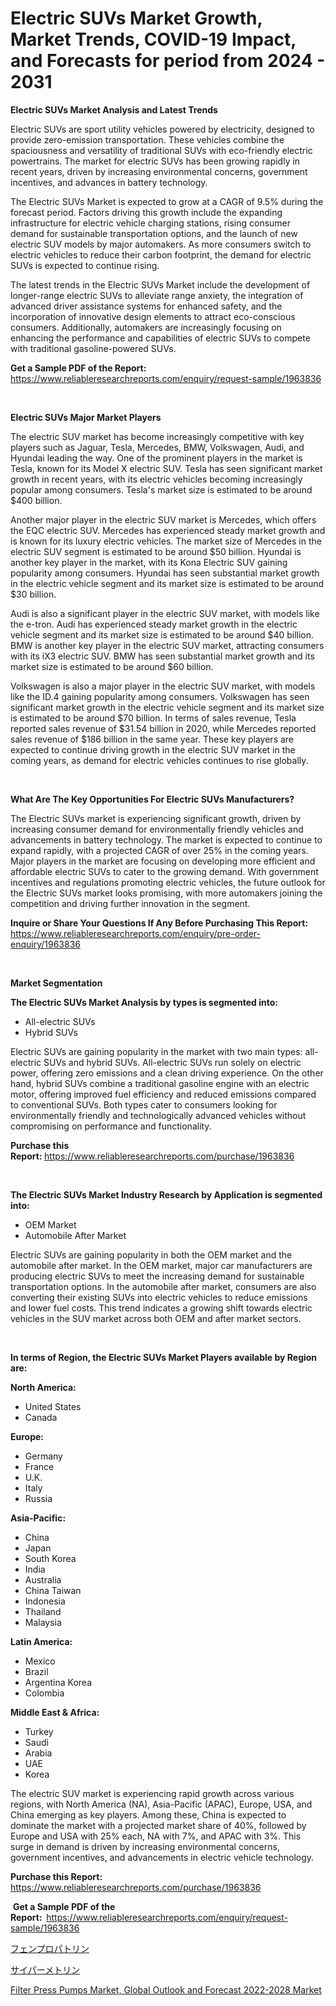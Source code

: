 <p><h1>Electric SUVs Market Growth, Market Trends, COVID-19 Impact, and Forecasts for period from 2024 - 2031</h1></p><p><strong>Electric SUVs Market Analysis and Latest Trends</strong></p>
<p><p>Electric SUVs are sport utility vehicles powered by electricity, designed to provide zero-emission transportation. These vehicles combine the spaciousness and versatility of traditional SUVs with eco-friendly electric powertrains. The market for electric SUVs has been growing rapidly in recent years, driven by increasing environmental concerns, government incentives, and advances in battery technology.</p><p>The Electric SUVs Market is expected to grow at a CAGR of 9.5% during the forecast period. Factors driving this growth include the expanding infrastructure for electric vehicle charging stations, rising consumer demand for sustainable transportation options, and the launch of new electric SUV models by major automakers. As more consumers switch to electric vehicles to reduce their carbon footprint, the demand for electric SUVs is expected to continue rising.</p><p>The latest trends in the Electric SUVs Market include the development of longer-range electric SUVs to alleviate range anxiety, the integration of advanced driver assistance systems for enhanced safety, and the incorporation of innovative design elements to attract eco-conscious consumers. Additionally, automakers are increasingly focusing on enhancing the performance and capabilities of electric SUVs to compete with traditional gasoline-powered SUVs.</p></p>
<p><strong>Get a Sample PDF of the Report:&nbsp;</strong> <a href="https://www.reliableresearchreports.com/enquiry/request-sample/1963836">https://www.reliableresearchreports.com/enquiry/request-sample/1963836</a></p>
<p>&nbsp;</p>
<p><strong>Electric SUVs Major Market Players</strong></p>
<p><p>The electric SUV market has become increasingly competitive with key players such as Jaguar, Tesla, Mercedes, BMW, Volkswagen, Audi, and Hyundai leading the way. One of the prominent players in the market is Tesla, known for its Model X electric SUV. Tesla has seen significant market growth in recent years, with its electric vehicles becoming increasingly popular among consumers. Tesla's market size is estimated to be around $400 billion.</p><p>Another major player in the electric SUV market is Mercedes, which offers the EQC electric SUV. Mercedes has experienced steady market growth and is known for its luxury electric vehicles. The market size of Mercedes in the electric SUV segment is estimated to be around $50 billion. Hyundai is another key player in the market, with its Kona Electric SUV gaining popularity among consumers. Hyundai has seen substantial market growth in the electric vehicle segment and its market size is estimated to be around $30 billion.</p><p>Audi is also a significant player in the electric SUV market, with models like the e-tron. Audi has experienced steady market growth in the electric vehicle segment and its market size is estimated to be around $40 billion. BMW is another key player in the electric SUV market, attracting consumers with its iX3 electric SUV. BMW has seen substantial market growth and its market size is estimated to be around $60 billion.</p><p>Volkswagen is also a major player in the electric SUV market, with models like the ID.4 gaining popularity among consumers. Volkswagen has seen significant market growth in the electric vehicle segment and its market size is estimated to be around $70 billion. In terms of sales revenue, Tesla reported sales revenue of $31.54 billion in 2020, while Mercedes reported sales revenue of $186 billion in the same year. These key players are expected to continue driving growth in the electric SUV market in the coming years, as demand for electric vehicles continues to rise globally.</p></p>
<p>&nbsp;</p>
<p><strong>What Are The Key Opportunities For Electric SUVs Manufacturers?</strong></p>
<p><p>The Electric SUVs market is experiencing significant growth, driven by increasing consumer demand for environmentally friendly vehicles and advancements in battery technology. The market is expected to continue to expand rapidly, with a projected CAGR of over 25% in the coming years. Major players in the market are focusing on developing more efficient and affordable electric SUVs to cater to the growing demand. With government incentives and regulations promoting electric vehicles, the future outlook for the Electric SUVs market looks promising, with more automakers joining the competition and driving further innovation in the segment.</p></p>
<p><strong>Inquire or Share Your Questions If Any Before Purchasing This Report:</strong> <a href="https://www.reliableresearchreports.com/enquiry/pre-order-enquiry/1963836">https://www.reliableresearchreports.com/enquiry/pre-order-enquiry/1963836</a></p>
<p>&nbsp;</p>
<p><strong>Market Segmentation</strong></p>
<p><strong>The Electric SUVs Market Analysis by types is segmented into:</strong></p>
<p><ul><li>All-electric SUVs</li><li>Hybrid SUVs</li></ul></p>
<p><p>Electric SUVs are gaining popularity in the market with two main types: all-electric SUVs and hybrid SUVs. All-electric SUVs run solely on electric power, offering zero emissions and a clean driving experience. On the other hand, hybrid SUVs combine a traditional gasoline engine with an electric motor, offering improved fuel efficiency and reduced emissions compared to conventional SUVs. Both types cater to consumers looking for environmentally friendly and technologically advanced vehicles without compromising on performance and functionality.</p></p>
<p><strong>Purchase this Report:&nbsp;</strong><a href="https://www.reliableresearchreports.com/purchase/1963836">https://www.reliableresearchreports.com/purchase/1963836</a></p>
<p>&nbsp;</p>
<p><strong>The Electric SUVs Market Industry Research by Application is segmented into:</strong></p>
<p><ul><li>OEM Market</li><li>Automobile After Market</li></ul></p>
<p><p>Electric SUVs are gaining popularity in both the OEM market and the automobile after market. In the OEM market, major car manufacturers are producing electric SUVs to meet the increasing demand for sustainable transportation options. In the automobile after market, consumers are also converting their existing SUVs into electric vehicles to reduce emissions and lower fuel costs. This trend indicates a growing shift towards electric vehicles in the SUV market across both OEM and after market sectors.</p></p>
<p>&nbsp;</p>
<p><strong>In terms of Region, the Electric SUVs Market Players available by Region are:</strong></p>
<p>
    <p> <strong> North America: </strong>
        <ul>
            <li>United States</li>
            <li>Canada</li>
        </ul>
        </p> 
    <p> <strong> Europe: </strong>
        <ul>
            <li>Germany</li>
            <li>France</li>
            <li>U.K.</li>
            <li>Italy</li>
            <li>Russia</li>
        </ul>
        </p> 
    <p> <strong> Asia-Pacific: </strong>
        <ul>
            <li>China</li>
            <li>Japan</li>
            <li>South Korea</li>
            <li>India</li>
            <li>Australia</li>
            <li>China Taiwan</li>
            <li>Indonesia</li>
            <li>Thailand</li>
            <li>Malaysia</li>
        </ul>
        </p> 
    <p> <strong> Latin America: </strong>
        <ul>
            <li>Mexico</li>
            <li>Brazil</li>
            <li>Argentina Korea</li>
            <li>Colombia</li>
        </ul>
        </p> 
    <p> <strong> Middle East & Africa: </strong>
        <ul>
            <li>Turkey</li>
            <li>Saudi</li>
            <li>Arabia</li>
            <li>UAE</li>
            <li>Korea</li>
        </ul>
    </p>
    </p>
<p><p>The electric SUV market is experiencing rapid growth across various regions, with North America (NA), Asia-Pacific (APAC), Europe, USA, and China emerging as key players. Among these, China is expected to dominate the market with a projected market share of 40%, followed by Europe and USA with 25% each, NA with 7%, and APAC with 3%. This surge in demand is driven by increasing environmental concerns, government incentives, and advancements in electric vehicle technology.</p></p>
<p><strong>Purchase this Report: </strong><a href="https://www.reliableresearchreports.com/purchase/1963836">https://www.reliableresearchreports.com/purchase/1963836</a></p>
<p>&nbsp;<strong>Get a Sample PDF of the Report:&nbsp;&nbsp;</strong><a href="https://www.reliableresearchreports.com/enquiry/request-sample/1963836">https://www.reliableresearchreports.com/enquiry/request-sample/1963836</a></p>
<p><strong></strong></p>
<p><p><a href="https://medium.com/@yaren_68-91/%E3%83%95%E3%82%A7%E3%83%B3%E3%83%97%E3%83%AD%E3%83%91%E3%82%B9%E3%83%AA%E3%83%B3%E5%B8%82%E5%A0%B4%E5%88%86%E6%9E%90-%E3%81%9D%E3%81%AEcagr-%E5%B8%82%E5%A0%B4%E3%82%BB%E3%82%B0%E3%83%A1%E3%83%B3%E3%83%86%E3%83%BC%E3%82%B7%E3%83%A7%E3%83%B3-%E3%81%8A%E3%82%88%E3%81%B3%E3%82%B0%E3%83%AD%E3%83%BC%E3%83%90%E3%83%AB%E7%94%A3%E6%A5%AD%E6%A6%82%E8%A6%81-a49df972944b">フェンプロパトリン</a></p><p><a href="https://medium.com/@yaren_68-91/%E3%82%B7%E3%83%95%E3%82%A7%E3%83%B3%E3%83%A1%E3%83%88%E3%83%AA%E3%83%B3%E5%B8%82%E5%A0%B4%E8%A6%8F%E6%A8%A1-%E5%B8%82%E5%A0%B4%E5%B1%95%E6%9C%9B%E3%81%8A%E3%82%88%E3%81%B3%E5%B8%82%E5%A0%B4%E4%BA%88%E6%B8%AC-2024%E5%B9%B4%E3%81%8B%E3%82%892031%E5%B9%B4-507bc3488db1">サイパーメトリン</a></p><p><a href="https://view.publitas.com/reportprime-1/filter-press-pumps-market-global-outlook-and-forecast-2022-2028-market-insights-market-players-and-forecast-till-2030/">Filter Press Pumps Market, Global Outlook and Forecast 2022-2028 Market</a></p></p>